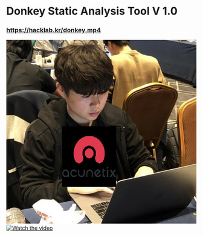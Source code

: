 # Donkey Static Analysis Tool V 1.0

### https://hacklab.kr/donkey.mp4

![](i1.jpg)
[![Watch the video](https://cdn.pixabay.com/photo/2017/09/10/22/32/donkey-2737253_1280.jpg)](https://hacklab.kr/donkey.mp4)
